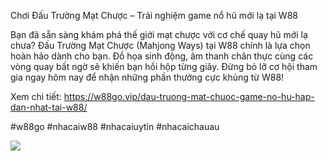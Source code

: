 Chơi Đấu Trường Mạt Chược – Trải nghiệm game nổ hũ mới lạ tại W88

Bạn đã sẵn sàng khám phá thế giới mạt chược với cơ chế quay hũ mới lạ chưa? Đấu Trường Mạt Chược (Mahjong Ways) tại W88 chính là lựa chọn hoàn hảo dành cho bạn. Đồ họa sinh động, âm thanh chân thực cùng các vòng quay bất ngờ sẽ khiến bạn hồi hộp từng giây. Đừng bỏ lỡ cơ hội tham gia ngay hôm nay để nhận những phần thưởng cực khủng từ W88!

Xem chi tiết: https://w88go.vip/dau-truong-mat-chuoc-game-no-hu-hap-dan-nhat-tai-w88/

#w88go #nhacaiw88 #nhacaiuytin #nhacaichauau

![](https://g0v.hackmd.io/_uploads/SyeeHSTqNJg.jpg)

